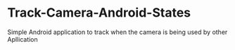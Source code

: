# Track-Camera-Android-States


Simple Android application to track when the camera is being used by other Apllication

